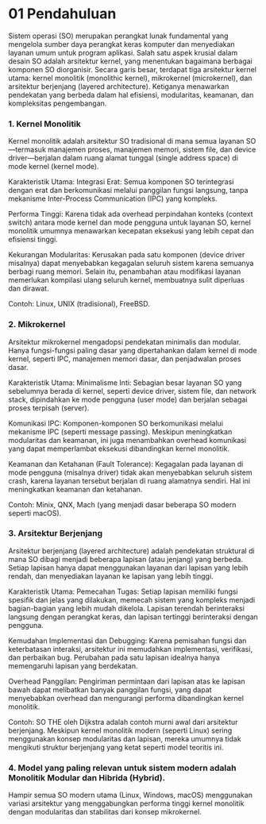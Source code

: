 # 01 Pendahuluan
Sistem operasi (SO) merupakan perangkat lunak fundamental yang mengelola sumber daya perangkat keras komputer dan menyediakan layanan umum untuk program aplikasi. Salah satu aspek krusial dalam desain SO adalah arsitektur kernel, yang menentukan bagaimana berbagai komponen SO diorganisir. Secara garis besar, terdapat tiga arsitektur kernel utama: kernel monolitik (monolithic kernel), mikrokernel (microkernel), dan arsitektur berjenjang (layered architecture). Ketiganya menawarkan pendekatan yang berbeda dalam hal efisiensi, modularitas, keamanan, dan kompleksitas pengembangan.

### 1. Kernel Monolitik
Kernel monolitik adalah arsitektur SO tradisional di mana semua layanan SO—termasuk manajemen proses, manajemen memori, sistem file, dan device driver—berjalan dalam ruang alamat tunggal (single address space) di mode kernel (kernel mode).

Karakteristik Utama:
Integrasi Erat: Semua komponen SO terintegrasi dengan erat dan berkomunikasi melalui panggilan fungsi langsung, tanpa mekanisme Inter-Process Communication (IPC) yang kompleks.

Performa Tinggi: Karena tidak ada overhead perpindahan konteks (context switch) antara mode kernel dan mode pengguna untuk layanan SO, kernel monolitik umumnya menawarkan kecepatan eksekusi yang lebih cepat dan efisiensi tinggi.

Kekurangan Modularitas: Kerusakan pada satu komponen (device driver misalnya) dapat menyebabkan kegagalan seluruh sistem karena semuanya berbagi ruang memori. Selain itu, penambahan atau modifikasi layanan memerlukan kompilasi ulang seluruh kernel, membuatnya sulit diperluas dan dirawat.

Contoh: Linux, UNIX (tradisional), FreeBSD.

### 2. Mikrokernel
Arsitektur mikrokernel mengadopsi pendekatan minimalis dan modular. Hanya fungsi-fungsi paling dasar yang dipertahankan dalam kernel di mode kernel, seperti IPC, manajemen memori dasar, dan penjadwalan proses dasar.

Karakteristik Utama:
Minimalisme Inti: Sebagian besar layanan SO yang sebelumnya berada di kernel, seperti device driver, sistem file, dan network stack, dipindahkan ke mode pengguna (user mode) dan berjalan sebagai proses terpisah (server).

Komunikasi IPC: Komponen-komponen SO berkomunikasi melalui mekanisme IPC (seperti message passing). Meskipun meningkatkan modularitas dan keamanan, ini juga menambahkan overhead komunikasi yang dapat memperlambat eksekusi dibandingkan kernel monolitik.

Keamanan dan Ketahanan (Fault Tolerance): Kegagalan pada layanan di mode pengguna (misalnya driver) tidak akan menyebabkan seluruh sistem crash, karena layanan tersebut berjalan di ruang alamatnya sendiri. Hal ini meningkatkan keamanan dan ketahanan.

Contoh: Minix, QNX, Mach (yang menjadi dasar beberapa SO modern seperti macOS).

### 3. Arsitektur Berjenjang
Arsitektur berjenjang (layered architecture) adalah pendekatan struktural di mana SO dibagi menjadi beberapa lapisan (atau jenjang) yang berbeda. Setiap lapisan hanya dapat menggunakan layanan dari lapisan yang lebih rendah, dan menyediakan layanan ke lapisan yang lebih tinggi.

Karakteristik Utama:
Pemecahan Tugas: Setiap lapisan memiliki fungsi spesifik dan jelas yang dilakukan, memecah sistem yang kompleks menjadi bagian-bagian yang lebih mudah dikelola. Lapisan terendah berinteraksi langsung dengan perangkat keras, dan lapisan tertinggi berinteraksi dengan pengguna.

Kemudahan Implementasi dan Debugging: Karena pemisahan fungsi dan keterbatasan interaksi, arsitektur ini memudahkan implementasi, verifikasi, dan perbaikan bug. Perubahan pada satu lapisan idealnya hanya memengaruhi lapisan yang berdekatan.

Overhead Panggilan: Pengiriman permintaan dari lapisan atas ke lapisan bawah dapat melibatkan banyak panggilan fungsi, yang dapat menyebabkan overhead dan mengurangi performa dibandingkan kernel monolitik.

Contoh: SO THE oleh Dijkstra adalah contoh murni awal dari arsitektur berjenjang. Meskipun kernel monolitik modern (seperti Linux) sering menggunakan konsep modularitas dan lapisan, mereka umumnya tidak mengikuti struktur berjenjang yang ketat seperti model teoritis ini.

### 4. Model yang paling relevan untuk sistem modern adalah Monolitik Modular dan Hibrida (Hybrid).

Hampir semua SO modern utama (Linux, Windows, macOS) menggunakan variasi arsitektur yang menggabungkan performa tinggi kernel monolitik dengan modularitas dan stabilitas dari konsep mikrokernel.